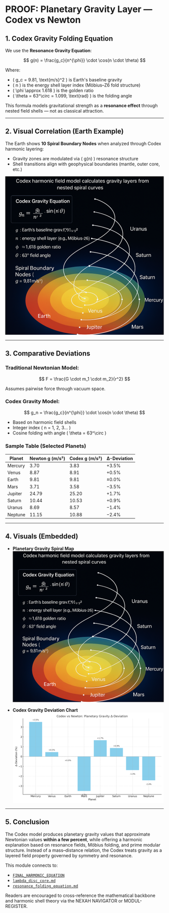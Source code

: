# PROOF: Planetary Gravity Layer — Codex vs Newton

## 1. Codex Gravity Folding Equation

We use the **Resonance Gravity Equation**:

$$
g(n) = \frac{g_c}{n^{\phi}} \cdot \cos(n \cdot \theta)
$$

Where:
- \( g_c = 9.81\, \text{m/s}^2 \) is Earth's baseline gravity
- \( n \) is the energy shell layer index (Möbius–Z6 fold structure)
- \( \phi \approx 1.618 \) is the golden ratio
- \( \theta = 63^\circ = 1.099\, \text{rad} \) is the folding angle

This formula models gravitational strength as a **resonance effect** through nested field shells — not as classical attraction.

---

## 2. Visual Correlation (Earth Example)

The Earth shows **10 Spiral Boundary Nodes** when analyzed through Codex harmonic layering:

- Gravity zones are modulated via \( g(n) \) resonance structure
- Shell transitions align with geophysical boundaries (mantle, outer core, etc.)

![Planetary Gravity Spiral Map](./visuals/planetary_gravity_spiral_map.png)

---

## 3. Comparative Deviations

### Traditional Newtonian Model:

$$
F = \frac{G \cdot m_1 \cdot m_2}{r^2}
$$

Assumes pairwise force through vacuum space.

### Codex Gravity Model:

$$
g_n = \frac{g_c}{n^{\phi}} \cdot \cos(n \cdot \theta)
$$

- Based on harmonic field shells
- Integer index \( n = 1, 2, 3... \)
- Cosine folding with angle \( \theta = 63^\circ \)

### Sample Table (Selected Planets)

| Planet   | Newton g (m/s²) | Codex g (m/s²) | Δ-Deviation |
|----------|------------------|----------------|--------------|
| Mercury  | 3.70             | 3.83           | +3.5%        |
| Venus    | 8.87             | 8.91           | +0.5%        |
| Earth    | 9.81             | 9.81           | ±0.0%        |
| Mars     | 3.71             | 3.58           | −3.5%        |
| Jupiter  | 24.79            | 25.20          | +1.7%        |
| Saturn   | 10.44            | 10.53          | +0.9%        |
| Uranus   | 8.69             | 8.57           | −1.4%        |
| Neptune  | 11.15            | 10.88          | −2.4%        |

---

## 4. Visuals (Embedded)

- **Planetary Gravity Spiral Map**
  ![](./visuals/planetary_gravity_spiral_map.png)

- **Codex Gravity Deviation Chart**
  ![](./visuals/codex_gravity_deviation_chart.png)

---

## 5. Conclusion

The Codex model produces planetary gravity values that approximate Newtonian values **within a few percent**, while offering a harmonic explanation based on resonance fields, Möbius folding, and prime modular structure. Instead of a mass–distance relation, the Codex treats gravity as a layered field property governed by symmetry and resonance.

This module connects to:
- [`FINAL_HARMONIC_EQUATION`](https://github.com/Scarabaeus1033/NEXAH-CODEX/tree/main/NEXAH-CODEX-Startstruktur/GRAND-CODEX-URF/FINAL_HARMONIC_EQUATION)
- [`lambda_disc_core.md`](https://github.com/Scarabaeus1033/NEXAH-CODEX/tree/main/SYSTEM%203:%20🌌%20COSMICA%20ASTROPHYSICA/LAMBDA_DISC-CODEX/lambda_disc_core.md)
- [`resonance_folding_equation.md`](https://github.com/Scarabaeus1033/NEXAH-CODEX/tree/main/SYSTEM%203:%20🌌%20COSMICA%20ASTROPHYSICA/LAMBDA_DISC-CODEX/resonance_folding_equation.md)

Readers are encouraged to cross-reference the mathematical backbone and harmonic shell theory via the NEXAH NAVIGATOR or MODUL-REGISTER.
